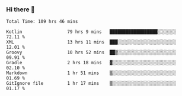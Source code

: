 ### Hi there 👋

<!--START_SECTION:waka-->

```text
Total Time: 109 hrs 46 mins

Kotlin                 79 hrs 9 mins   ██████████████████░░░░░░░   72.11 %
XML                    13 hrs 11 mins  ███░░░░░░░░░░░░░░░░░░░░░░   12.01 %
Groovy                 10 hrs 52 mins  ██▒░░░░░░░░░░░░░░░░░░░░░░   09.91 %
Gradle                 2 hrs 18 mins   ▓░░░░░░░░░░░░░░░░░░░░░░░░   02.10 %
Markdown               1 hr 51 mins    ▒░░░░░░░░░░░░░░░░░░░░░░░░   01.69 %
GitIgnore file         1 hr 17 mins    ▒░░░░░░░░░░░░░░░░░░░░░░░░   01.17 %
```

<!--END_SECTION:waka-->

<!--
**AndroidLion48/AndroidLion48** is a ✨ _special_ ✨ repository because its `README.md` (this file) appears on your GitHub profile.

Here are some ideas to get you started:

- 🔭 I’m currently working on becoming a full time professional software developer for Android Mobile Applications
- 🌱 I’m currently learning Kotlin, Jetpack Compose, and Android Studio.
- 👯 I’m looking to collaborate on Mobile Applications
- 🤔 I’m looking for help with career advancement.
- 💬 Ask me about my journey in entering the Software Development Industry
- 📫 How to reach me: Here
- 😄 Pronouns: Him
- ⚡ Fun fact: Something
-->
